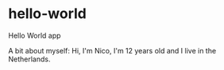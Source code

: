 # hello-world
Hello World app

A bit about myself:
Hi, I'm Nico, I'm 12 years old and I live in the Netherlands.


